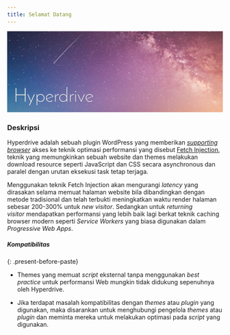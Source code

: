 ```yaml
---
title: Selamat Datang
---
```



![](/uploads/logo.png)

### Deskripsi

Hyperdrive adalah sebuah plugin WordPress yang memberikan [*supporting browser*](http://caniuse.com/#search=fetch) akses ke teknik optimasi performansi yang disebut [Fetch Injection](https://hackcabin.com/post/managing-async-dependencies-javascript/), teknik yang memungkinkan sebuah website dan themes melakukan download resource seperti JavaScript dan CSS secara asynchronous dan paralel dengan urutan eksekusi task tetap terjaga.

Menggunakan teknik Fetch Injection akan mengurangi *latency* yang dirasakan selama memuat halaman website bila dibandingkan dengan metode tradisional dan telah terbukti meningkatkan waktu render halaman sebesar 200-300% untuk *new visitor*. Sedangkan untuk *returning visitor*&nbsp;mendapatkan performansi yang lebih baik lagi berkat teknik caching browser modern seperti *Service Workers* yang biasa digunakan dalam *Progressive Web Apps*.

##### Kompatibilitas
{: .present-before-paste}

* Themes yang memuat *script* eksternal tanpa menggunakan *best practice* untuk performansi Web mungkin tidak didukung sepenuhnya oleh Hyperdrive.

* Jika terdapat masalah kompatibilitas dengan *themes* atau *plugin* yang digunakan, maka disarankan untuk menghubungi pengelola *themes* atau *plugin*&nbsp;dan meminta mereka untuk melakukan optimasi pada *script* yang digunakan.

### &nbsp;